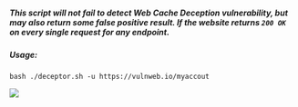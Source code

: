 ##### This script will not fail to detect *Web Cache Deception* vulnerability, but may also return some *false positive* result. If the website returns `200 OK` on every single request for any endpoint.

##### Usage:
```http
bash ./deceptor.sh -u https://vulnweb.io/myaccout
```

<img src=http://akr3ch.github.io/deceptor/PicsArt_05-16-06.47.22.jpg>
